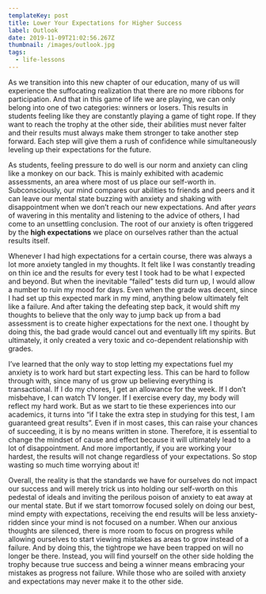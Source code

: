 ```yaml
---
templateKey: post
title: Lower Your Expectations for Higher Success
label: Outlook
date: 2019-11-09T21:02:56.267Z
thumbnail: /images/outlook.jpg
tags:
  - life-lessons
---
```

As we transition into this new chapter of our education, many of us will experience the suffocating realization that there are no more ribbons for participation. And that in this game of life we are playing, we can only belong into one of two categories: winners or losers. This results in students feeling like they are constantly playing a game of tight rope. If they want to reach the trophy at the other side, their abilities must never falter and their results must always make them stronger to take another step forward. Each step will give them a rush of confidence while simultaneously leveling up their expectations for the future. 

As students, feeling pressure to do well is our norm and anxiety can cling like a monkey on our back. This is mainly exhibited with academic assessments, an area where most of us place our self-worth in. Subconsciously, our mind compares our abilities to friends and peers and it can leave our mental state buzzing with anxiety and shaking with disappointment when we don’t reach our new expectations. And after _years_ of wavering in this mentality and listening to the advice of others, I had come to an unsettling conclusion. The root of our anxiety is often triggered by the **high expectations** we place on ourselves rather than the actual results itself.

Whenever I had high expectations for a certain course, there was always a lot more anxiety tangled in my thoughts. It felt like I was constantly treading on thin ice and the results for every test I took had to be what I expected and beyond. But when the inevitable “failed” tests did turn up, I would allow a number to ruin my mood for days.  Even when the grade was decent, since I had set up this expected mark in my mind, anything below ultimately felt like a failure. And after taking the defeating step back, it would shift my thoughts to believe that the only way to jump back up from a bad assessment is to create higher expectations for the next one. I thought by doing this, the bad grade would cancel out and eventually lift my spirits. But ultimately, it only created a very toxic and co-dependent relationship with grades. 

I’ve learned that the only way to stop letting my expectations fuel my anxiety is to work hard but start expecting less. This can be hard to follow through with, since many of us grow up believing everything is transactional. If I do my chores, I get an allowance for the week. If I don’t misbehave, I can watch TV longer.  If I exercise every day, my body will reflect my hard work. But as we start to tie these experiences into our academics, it turns into “if I take the extra step in studying for this test, I am guaranteed great results”. Even if in most cases, this can raise your chances of succeeding, it is by no means written in stone. Therefore, it is essential to change the mindset of cause and effect because it will ultimately lead to a lot of disappointment. And more importantly, if you are working your hardest, the results will not change regardless of your expectations. So stop wasting so much time worrying about it! 

Overall, the reality is that the standards we have for ourselves do not impact our success and will merely trick us into holding our self-worth on this pedestal of ideals and inviting the perilous poison of anxiety to eat away at our mental state. But if we start tomorrow focused solely on doing our best, mind empty with expectations, receiving the end results will be less anxiety-ridden since your mind is not focused on a number. When our anxious thoughts are silenced, there is more room to focus on progress while allowing ourselves to start viewing mistakes as areas to grow instead of a failure. And by doing this, the tightrope we have been trapped on will no longer be there. Instead, you will find yourself on the other side holding the trophy because true success and being a winner means embracing your mistakes as progress not failure. While those who are soiled with anxiety and expectations may never make it to the other side.
